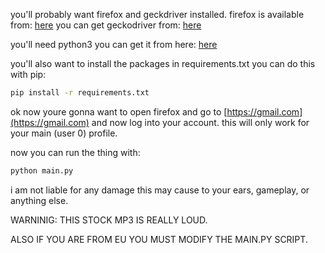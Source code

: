 you'll probably want firefox and geckdriver installed.
firefox is available from: [here](https://www.mozilla.org/en-US/firefox/new/)
you can get geckodriver from: [here](https://github.com/mozilla/geckodriver/releases)

you'll need python3 you can get it from here: [here](https://www.python.org/downloads/)

you'll also want to install the packages in requirements.txt
you can do this with pip: 
```bash
pip install -r requirements.txt
```

ok now youre gonna want to open firefox and go to [https://gmail.com](https://gmail.com)
and now log into your account. this will only work for your main (user 0) profile.

now you can run the thing with:
```bash 
python main.py
```

i am not liable for any damage this may cause to your ears, gameplay, or anything else.

WARNINIG: THIS STOCK MP3 IS REALLY LOUD.

ALSO IF YOU ARE FROM EU YOU MUST MODIFY THE MAIN.PY SCRIPT.
